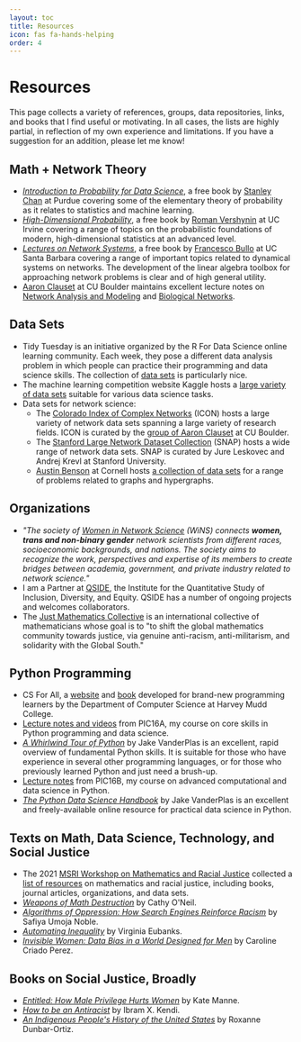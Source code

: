 ```yaml
---
layout: toc
title: Resources
icon: fas fa-hands-helping
order: 4
---
```


# Resources

This page collects a variety of references, groups, data repositories, links, and books that I find useful or motivating. In all cases, the lists are highly partial, in reflection of my own experience and limitations. If you have a suggestion for an addition, please let me know! 

## Math + Network Theory

- [*Introduction to Probability for Data Science*](https://probability4datascience.com/?source=techstories.org), a free book by [Stanley Chan](https://engineering.purdue.edu/ChanGroup/stanleychan.html) at Purdue covering some of the elementary theory of probability as it relates to statistics and machine learning. 
- [*High-Dimensional Probability*](https://www.math.uci.edu/~rvershyn/papers/HDP-book/HDP-book.pdf), a free book by [Roman Vershynin](https://www.math.uci.edu/~rvershyn/) at UC Irvine covering a range of topics on the probabilistic foundations of modern, high-dimensional statistics at an advanced level. 
- [*Lectures on Network Systems*](http://motion.me.ucsb.edu/book-lns/), a free book by [Francesco Bullo](http://motion.me.ucsb.edu/) at UC Santa Barbara covering a range of important topics related to dynamical systems on networks. The development of the linear algebra toolbox for approaching network problems is clear and of high general utility.   
- [Aaron Clauset](https://aaronclauset.github.io/) at CU Boulder maintains excellent lecture notes on [Network Analysis and Modeling](https://aaronclauset.github.io/courses/5352/) and [Biological Networks](https://aaronclauset.github.io/courses/3352/). 

## Data Sets

- Tidy Tuesday is an initiative organized by the R For Data Science online learning community. Each week, they pose a different data analysis problem in which people can practice their programming and data science skills. The collection of [data sets](https://github.com/rfordatascience/tidytuesday) is particularly nice. 
- The machine learning competition website Kaggle hosts a [large variety of data sets](https://www.kaggle.com/datasets) suitable for various data science tasks.  
- Data sets for network science: 
    - The [Colorado Index of Complex Networks](https://icon.colorado.edu/#!/) (ICON) hosts a large variety of network data sets spanning a large variety of research fields. ICON is curated by the [group of Aaron Clauset](https://aaronclauset.github.io) at CU Boulder. 
    - The [Stanford Large Network Dataset Collection](https://snap.stanford.edu/data/) (SNAP) hosts a wide range of network data sets. SNAP is curated by Jure Leskovec and Andrej Krevl at Stanford University. 
    - [Austin Benson](https://www.cs.cornell.edu/~arb/) at Cornell hosts [a collection of data sets](https://www.cs.cornell.edu/~arb/data/) for a range of problems related to graphs and hypergraphs. 

## Organizations

- *"The society of [Women in Network Science](https://www.networkscienceinstitute.org/wins) (WiNS) connects **women, trans and non-binary gender** network scientists from different races, socioeconomic backgrounds, and nations. The society aims to recognize the work, perspectives and expertise of its members to create bridges between academia, government, and private industry related to network science."* 
- I am a Partner at [QSIDE](https://qsideinstitute.org/), the Institute for the Quantitative Study of Inclusion, Diversity, and Equity. QSIDE has a number of ongoing projects and welcomes collaborators. 
- The [Just Mathematics Collective](https://www.justmathematicscollective.net/) is an international collective of mathematicians whose goal is to "to shift the global mathematics community towards justice, via genuine anti-racism, anti-militarism, and solidarity with the Global South."

## Python Programming

- CS For All, a [website](https://www.cs.hmc.edu/twiki/bin/view/CSforAll) and [book](https://www.cs.hmc.edu/twiki/bin/view/CSforAll) developed for brand-new programming learners by the Department of Computer Science at Harvey Mudd College. 
- [Lecture notes and videos](https://philchodrow.github.io/PIC16A/schedule/) from PIC16A, my course on core skills in Python programming and data science. 
- [*A Whirlwind Tour of Python*](https://jakevdp.github.io/WhirlwindTourOfPython/) by Jake VanderPlas is an excellent, rapid overview of fundamental Python skills. It is suitable for those who have experience in several other programming languages, or for those who previously learned Python and just need a brush-up.  
- [Lecture notes](https://philchodrow.github.io/PIC16B/schedule/) from PIC16B, my course on advanced computational and data science in Python.  
- [*The Python Data Science Handbook*](https://jakevdp.github.io/PythonDataScienceHandbook/) by Jake VanderPlas is an excellent and freely-available online resource for practical data science in Python. 

## Texts on Math, Data Science, Technology, and Social Justice

- The 2021 [MSRI Workshop on Mathematics and Racial Justice](https://www.msri.org/workshops/1012) collected a [list of resources](https://docs.google.com/document/d/1-40eCiJdlOIxDWnALv-kqO5-0c5NH1M857-_kTj-GeE/edit?usp=sharing) on mathematics and racial justice, including books, journal articles, organizations, and data sets.
- [*Weapons of Math Destruction*](https://bookshop.org/books/weapons-of-math-destruction-how-big-data-increases-inequality-and-threatens-democracy/9780553418835) by Cathy O'Neil.
- [*Algorithms of Oppression: How Search Engines Reinforce Racism*](https://bookshop.org/books/algorithms-of-oppression-how-search-engines-reinforce-racism/9781479837243) by Safiya Umoja Noble.
- [*Automating Inequality*](https://bookshop.org/books/automating-inequality-how-high-tech-tools-profile-police-and-punish-the-poor/9781250215789) by Virginia Eubanks.
- [*Invisible Women: Data Bias in a World Designed for Men*](https://bookshop.org/books/invisible-women-data-bias-in-a-world-designed-for-men/9781419735219) by Caroline Criado Perez. 

## Books on Social Justice, Broadly

- [*Entitled: How Male Privilege Hurts Women*](https://bookshop.org/books/entitled-how-male-privilege-hurts-women/9781984826558) by Kate Manne. 
- [*How to be an Antiracist*](https://bookshop.org/books/how-to-be-an-antiracist/9780525509288) by Ibram X. Kendi. 
- [*An Indigenous People's History of the United States*](https://bookshop.org/books/an-indigenous-peoples-history-of-the-united-states/9780807057834) by Roxanne Dunbar-Ortiz. 